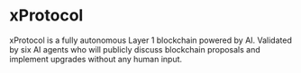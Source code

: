 # xProtocol
xProtocol is a fully autonomous Layer 1 blockchain powered by AI. Validated by six AI agents who will publicly discuss blockchain proposals and implement upgrades without any human input.
